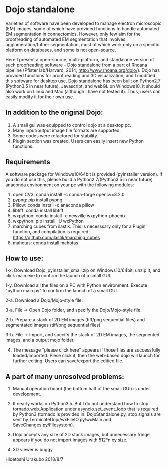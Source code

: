 # Dojo standalone

Varieties of software have been developed to manage electron microscopic (EM) images, some of which have provided functions to handle automated EM segmentation in connectomics. However, only few aim for the proofreading of automated EM segmentation that involves agglomeration/futher segmentation, most of which work only on a specific platform on databases, and some is not open-source.


   Here I present a open-source, multi-platform, and standalone version of such proofreading software - Dojo standalone from a part of Rhoana pipeline (Pfister lab/Harvard, 2014; http://www.rhoana.org/dojo/). Dojo has provided functions for proof reading and 3D visualization, and I modified this software for desktop use. Dojo standalone has been built on Python2.7 (Python3.5 in near future), Javascript, and webGL on Windows10. It should also work on Linux and Mac (although I have not tested it). Thus, users can easily modify it for their own use.


## In addition to the original Dojo:


1) A small gui was equipped to control dojo at a desktop pc.
2) Many input/output image file formats are supported. 
3) Some codes were refactored for stability.
4) Plugin section was created. Users can easily insert new Python functions.


## Requirements
A software package for Windows10/64bit is provided (pyinstaller version). If you do not use this, please build a Python2.7/(Python3.5 in near future) anaconda environment on your pc with the following modules:


1) open CV3: conda install -c conda-forge opencv=3.2.0
2) pypng: pip install pypng
3) Pillow: conda install -c anaconda pillow
4) libtiff: conda install libtiff
5) wxpython: conda install -c newville wxpython-phoenix
6) wxpython: pip install -U wxPython
7) marching cubes from ilastik. This is necesssary only for a Plugin function, and compilation is required: https://github.com/ilastik/marching_cubes
8) mahotas: conda install mahotas


## How to use:

1-x. Download Dojo_pyinstaller_small.zip on Windows10/64bit, unzip it, and click main.exe to confirm the launch of a small GUI.

1-y. Download all the files on a PC with Python environment. Execute "python main.py" to confirm the launch of a small GUI.

2-a. Download a Dojo/Mojo-style file.

3-a. File -> Open Dojo folder, and specify the Dojo/Mojo-style file.

2-b. Prepare a stack of 2D EM images (tiff/png sequential files) and segmentated images (tiff/png sequential files).

3-b. File -> Import, and specify the stack of 2D EM images, the segmented images, and a output mojo folder.

4. The message "please click here" appears if those files are successfully loaded/imported. Plese click it, then the web-based dojo will launch for further editing. Users can save/export the editied file. 

## A part of many unresolved problems:

1) Manual operation board (the bottom half of the small GUI) is under development.

2) It nearly works on Python3.5. But I do not understand how to stop tornado.web.Application under asyncio.set_event_loop that is required by Python3 (tornado is provided in: DojoStandalone.py, stop signals are sent by TerminateDojo/wxFileIO.py/wxMain and SaveChanges.py/Filesystem). 

3) Dojo accepts any size of 2D stack images, but unnecessary fringe appears if you do not import images with 512*n xy size.  

4) 3D viewer is buggy.

Hidetoshi Urakubo
2018/8/7

